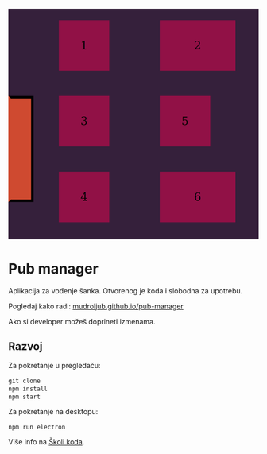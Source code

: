 [![](screen.png)](https://mudroljub.github.io/pub-manager/)

# Pub manager

Aplikacija za vođenje šanka. Otvorenog je koda i slobodna za upotrebu.

Pogledaj kako radi: [mudroljub.github.io/pub-manager](https://mudroljub.github.io/pub-manager/)

Ako si developer možeš doprineti izmenama.

## Razvoj

Za pokretanje u pregledaču:

```
git clone
npm install
npm start
```

Za pokretanje na desktopu:

```
npm run electron
```

Više info na [Školi koda](https://skolakoda.org/).
